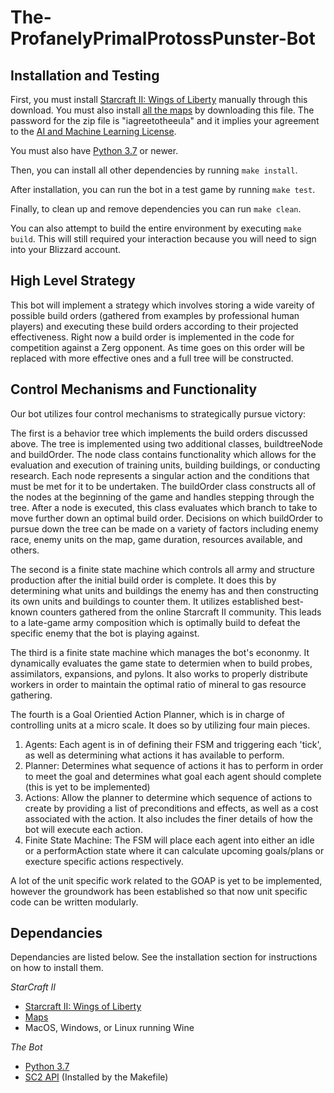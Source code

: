 # The-ProfanelyPrimalProtossPunster-Bot

## Installation and Testing

First, you must install [Starcraft II: Wings of Liberty](https://www.battle.net/download/getInstallerForGame?gameProgram=STARCRAFT_2) manually through this download.  You must also install [all the maps](http://blzdistsc2-a.akamaihd.net/MapPacks/Ladder2019Season3.zip) by downloading this file.  The password for
the zip file is "iagreetotheeula" and it implies your agreement to the [AI and Machine Learning License](http://blzdistsc2-a.akamaihd.net/AI_AND_MACHINE_LEARNING_LICENSE.html).

You must also have [Python 3.7](https://www.python.org/downloads/release/python-381/) or newer.

Then, you can install all other dependencies by running `make install`.

After installation, you can run the bot in a test game by running `make test`.

Finally, to clean up and remove dependencies you can run `make clean`.

You can also attempt to build the entire environment by executing `make build`.  This will still required your interaction because you will need to sign into your Blizzard account.

## High Level Strategy

This bot will implement a strategy which involves storing a wide vareity of possible build orders (gathered from examples by professional human players) and executing these build orders according to their projected effectiveness.  Right now a build order is implemented in the code for competition against a Zerg opponent.  As time goes on this order will be replaced with more effective ones and a full tree will be constructed.

## Control Mechanisms and Functionality

Our bot utilizes four control mechanisms to strategically pursue victory:

The first is a behavior tree which implements the build orders discussed above.  The tree is implemented using two additional classes, buildtreeNode and buildOrder.  The node class contains functionality which allows for the evaluation and execution of training units, building buildings, or conducting research.  Each node represents a singular action and the conditions that must be met for it to be undertaken.  The buildOrder class constructs all of the nodes at the beginning of the game and handles stepping through the tree.  After a node is executed, this class evaluates which branch to take to move further down an optimal build order.  Decisions on which buildOrder to pursue down the tree can be made on a variety of factors including enemy race, enemy units on the map, game duration, resources available, and others.

The second is a finite state machine which controls all army and structure production after the initial build order is complete.  It does this by determining what units and buildings the enemy has and then constructing its own units and buildings to counter them.  It utilizes established best-known counters gathered from the online Starcraft II community.  This leads to a late-game army composition which is optimally build to defeat the specific enemy that the bot is playing against.

The third is a finite state machine which manages the bot's econonmy.  It dynamically evaluates the game state to determien when to build probes, assimilators, expansions, and pylons.  It also works to properly distribute workers in order to maintain the optimal ratio of mineral to gas resource gathering.

The fourth is a Goal Orientied Action Planner, which is in charge of controlling units at a micro scale. It does so by utilizing four main pieces. 

1. Agents:
Each agent is in of defining their FSM and triggering each 'tick', as well as determining what actions it has available to perform.
2. Planner:
Determines what sequence of actions it has to perform in order to meet the goal and determines what goal each agent should complete (this is yet to be implemented)
3. Actions:
 Allow the planner to determine which sequence of actions to create by providing a list of preconditions and effects, as well as a cost associated with the action. It also includes the finer details of how the bot will execute each action.
4. Finite State Machine:
The FSM will place each agent into either an idle or a performAction state where it can calculate upcoming goals/plans or execture specific actions respectively.

A lot of the unit specific work related to the GOAP is yet to be implemented, however the groundwork has been established so that now unit specific code can be written modularly.

## Dependancies

Dependancies are listed below.  See the installation section for instructions on how to install them.

*StarCraft II*
- [Starcraft II: Wings of Liberty](https://www.battle.net/download/getInstallerForGame?gameProgram=STARCRAFT_2)
- [Maps](http://blzdistsc2-a.akamaihd.net/MapPacks/Ladder2019Season3.zip)
-  MacOS, Windows, or Linux running Wine

*The Bot*
- [Python 3.7](https://www.python.org/downloads/release/python-381/)
- [SC2 API](https://github.com/BurnySc2/python-sc2) (Installed by the Makefile)
